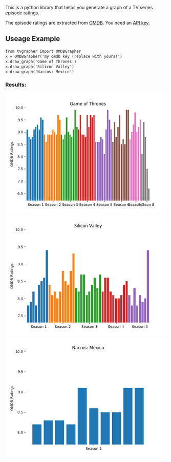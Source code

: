This is a python library that helps you generate a graph
of a TV series episode ratings.

The episode ratings are extracted from [OMDB](http://omdbapi.com/). You need an [API key](http://omdbapi.com/apikey.aspx).

## Useage Example
```python3
from tvgrapher import OMDBGrapher
x = OMDBGrapher('my omdb key (replace with yours)')
x.draw_graph('Game of Thrones')
x.draw_graph('Silicon Valley')
x.draw_graph('Narcos: Mexico')

```

### Results:

![Game of Thrones ratings graph](imgs/Game%20of%20Thrones.png?raw=true "Game of Thrones ratings graph")
![Silicon Valley ratings graph](imgs/Silicon%20Valley.png?raw=true "Silicon Valley ratings graph")
![Narcos: Mexico ratings graph](imgs/Narcos:%20Mexico.png?raw=true "Narcos: Mexico ratings graph")
